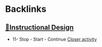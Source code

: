 
# Backlinks
## [🌱Instructional Design](<🌱Instructional Design.md>)
- 11- Stop - Start - Continue [Closer activity](<Closer activity.md>)

